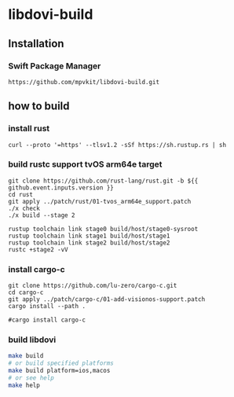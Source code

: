 # libdovi-build


## Installation

### Swift Package Manager

```
https://github.com/mpvkit/libdovi-build.git
```

## how to build

### install rust

```
curl --proto '=https' --tlsv1.2 -sSf https://sh.rustup.rs | sh
```

### build rustc support tvOS arm64e target

```
git clone https://github.com/rust-lang/rust.git -b ${{ github.event.inputs.version }}
cd rust
git apply ../patch/rust/01-tvos_arm64e_support.patch
./x check
./x build --stage 2

rustup toolchain link stage0 build/host/stage0-sysroot
rustup toolchain link stage1 build/host/stage1
rustup toolchain link stage2 build/host/stage2
rustc +stage2 -vV
```


### install cargo-c

```
git clone https://github.com/lu-zero/cargo-c.git
cd cargo-c
git apply ../patch/cargo-c/01-add-visionos-support.patch
cargo install --path .

#cargo install cargo-c
```

### build libdovi

```bash
make build
# or build specified platforms 
make build platform=ios,macos
# or see help
make help
```
